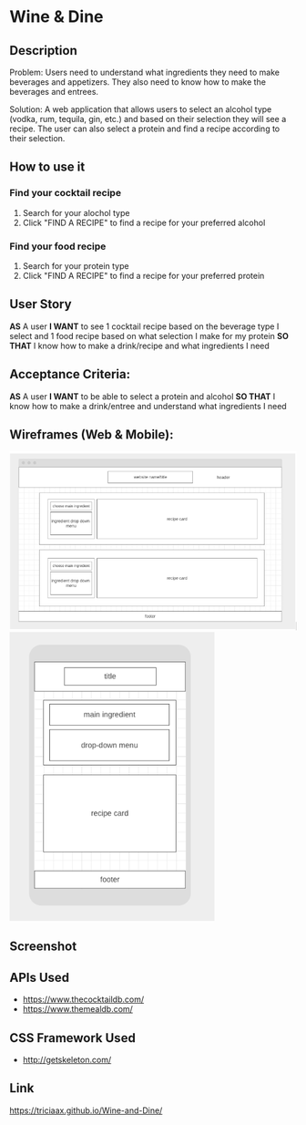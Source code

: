 # Wine & Dine

## Description
Problem: Users need to understand what ingredients they need to make beverages and appetizers. They also need to know how to make the beverages and entrees.

Solution: A web application that allows users to select an alcohol type (vodka, rum, tequila, gin, etc.) and based on their selection they will see a recipe. The user can also select a protein and find a recipe according to their selection.


## How to use it
### Find your cocktail recipe
1. Search for your alochol type 
2. Click "FIND A RECIPE" to find a recipe for your preferred alcohol
   
### Find your food recipe
1. Search for your protein type
2. Click "FIND A RECIPE" to find a recipe for your preferred protein

## User Story
**AS** A user
**I WANT** to see 1 cocktail recipe based on the beverage type I select and 1 food 
recipe based on what selection I make for my protein
**SO THAT** I know how to make a drink/recipe and what ingredients I need

## Acceptance Criteria:
**AS** A user
**I WANT** to be able to select a protein and alcohol
**SO THAT** I know how to make a drink/entree and understand what ingredients I need

## Wireframes (Web & Mobile): 
![wireframe web](assets/Wireframes%20Web.png)
![wireframe mobile](assets/Wireframe%20Mobile.png)

## Screenshot

## APIs Used
- https://www.thecocktaildb.com/
- https://www.themealdb.com/


## CSS Framework Used
- http://getskeleton.com/

## Link
https://triciaax.github.io/Wine-and-Dine/